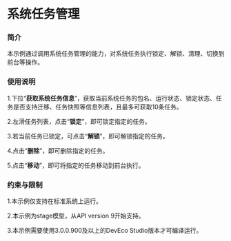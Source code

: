 # 系统任务管理

### 简介

本示例通过调用系统任务管理的能力，对系统任务执行锁定、解锁、清理、切换到前台等操作。

### 使用说明

1.下拉“**获取系统任务信息**”，获取当前系统任务的包名、运行状态、锁定状态、任务是否支持迁移、任务快照等信息列表，且最多可获取10条任务。

2.左滑任务列表，点击“**锁定**”，即可锁定指定的任务。

3.若当前任务已锁定，可点击“**解锁**”，即可解锁指定的任务。

4.点击“**删除**”，即可删除指定的任务。

5.点击“**移动**”，即可将指定的任务移动到前台执行。

### 约束与限制

1.本示例仅支持在标准系统上运行。

2.本示例为stage模型，从API version 9开始支持。

3.本示例需要使用3.0.0.900及以上的DevEco Studio版本才可编译运行。